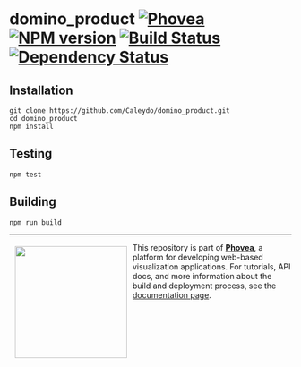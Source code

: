 domino_product [![Phovea][phovea-image]][phovea-url] [![NPM version][npm-image]][npm-url] [![Build Status][travis-image]][travis-url] [![Dependency Status][daviddm-image]][daviddm-url]
=====================



Installation
------------

```
git clone https://github.com/Caleydo/domino_product.git
cd domino_product
npm install
```

Testing
-------

```
npm test
```

Building
--------

```
npm run build
```



***

<a href="https://caleydo.org"><img src="http://caleydo.org/assets/images/logos/caleydo.svg" align="left" width="200px" hspace="10" vspace="6"></a>
This repository is part of **[Phovea](http://phovea.caleydo.org/)**, a platform for developing web-based visualization applications. For tutorials, API docs, and more information about the build and deployment process, see the [documentation page](http://phovea.caleydo.org).


[phovea-image]: https://img.shields.io/badge/Phovea-Product-FABC15.svg
[phovea-url]: https://phovea.caleydo.org
[npm-image]: https://badge.fury.io/js/domino_product.svg
[npm-url]: https://npmjs.org/package/domino_product
[travis-image]: https://travis-ci.org/Caleydo/domino_product.svg?branch=master
[travis-url]: https://travis-ci.org/Caleydo/domino_product
[daviddm-image]: https://david-dm.org/Caleydo/domino_product/status.svg
[daviddm-url]: https://david-dm.org/Caleydo/domino_product
